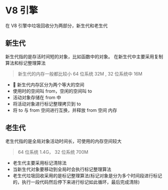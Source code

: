 # V8 引擎

在 V8 引擎中垃圾回收分为两部分，新生代和老生代

## 新生代

新生代指的是存活时间短的对象，比如函数中的对象。
在新生代中主要采用复制算法和标记整理算法

> 新生代的内存一般都比较小 64 位系统 32M , 32 位系统中 16M

-  新生代内存区分为两个等大的空间
- 使用时的空间叫 from，空闲的空间叫 to
- 活动对象存储在 from 中
- 将活动对象进行标记整理拷贝到 to
- 将 to 与 from 空间进行互换，并释放 from 空间 内存

## 老生代

老生代指的是全局对象活动时间长，可使用的内存空间较大

> 64 位系统 1.4G， 32 位系统 700M

- 老生代主要采用标记清除法
- 当新生代对象要移动到全局时会执行标记整理算法
- 老生代垃圾回收采用的是标记整理算法(标记对象是分为多个时间段进行标记的，执行一段代码然后停下来进行标记如此循环，最后完成清除)
